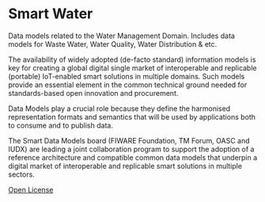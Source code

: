 Smart Water
==========


<div id="social-meta">
  <!-- Facebook Meta Tags -->
  <meta property="og:url" content="https://smartdatamodels.org">
  <meta property="og:type" content="website">
  <meta property="og:title" content="Smart Data Models : Water">
  <meta property="og:description" content="Data models related to the Water Management Domain.">
  <meta property="og:image" content="https://i0.wp.com/smartdatamodels.org/wp-content/uploads/2022/01/favicon.png?fit=400%2C400&ssl=1">
  <!-- Twitter Meta Tags -->
  <meta name="twitter:card" content="summary_large_image">
  <meta property="twitter:domain" content="smartdatamodels.org">
  <meta property="twitter:url" content="https://smartdatamodels.org">
  <meta name="twitter:title" content="Smart Data Models">
  <meta name="twitter:description" content="Data models related to the Water Management Domain. Includes data models for Waste Water, Water Quality, Water Distribution & etc.">
  <meta name="twitter:image" content="https://i0.wp.com/smartdatamodels.org/wp-content/uploads/2022/01/favicon.png?fit=400%2C400&ssl=1">
</div>
        

Data models related to the Water Management Domain. Includes data models for
Waste Water, Water Quality, Water Distribution & etc.

The availability of widely adopted (de-facto standard) information models is key for creating a global digital single market of interoperable and replicable (portable) IoT-enabled smart solutions in multiple domains. Such models provide an essential element in the common technical ground needed for standards-based open innovation and procurement.

Data Models play a crucial role because they define the harmonised representation formats and semantics that will be used by applications both to consume and to publish data.

The Smart Data Models board (FIWARE Foundation, TM Forum, OASC and IUDX) are leading a joint collaboration program to support the adoption of a reference architecture and compatible common data models that underpin a digital market of interoperable and replicable smart solutions in multiple sectors.


[Open License](https://github.com/smart-data-models//SmartWater/blob/master//LICENSE.md)
